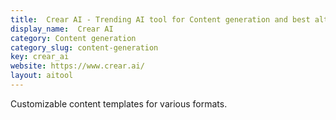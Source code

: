 ```yaml
---
title:  Crear AI - Trending AI tool for Content generation and best alternatives
display_name:  Crear AI
category: Content generation
category_slug: content-generation
key: crear_ai
website: https://www.crear.ai/
layout: aitool
---
```


Customizable content templates for various formats.
